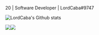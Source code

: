 20 | Software Developer | LordCaba#9747

![LordCaba's Github stats](https://github-readme-stats.vercel.app/api?username=LordCaba&theme=highcontrast&show_icons=true&bg_color=1C1B25&title_color=6A97EA&icon_color=BA72CF&text_color=42BD9D&count_private=true)

<div style="display: flex; flex-direction: row;">
 <img class="img" src="https://github-readme-stats.vercel.app/api?username=LordCaba&theme=highcontrast&show_icons=true&bg_color=1C1B25&title_color=6A97EA&icon_color=BA72CF&text_color=42BD9D&count_private=true" />
 <img class="img" src="https://github-readme-stats.vercel.app/api/top-langs/?username=LordCaba&layout=compact" />
</div>
